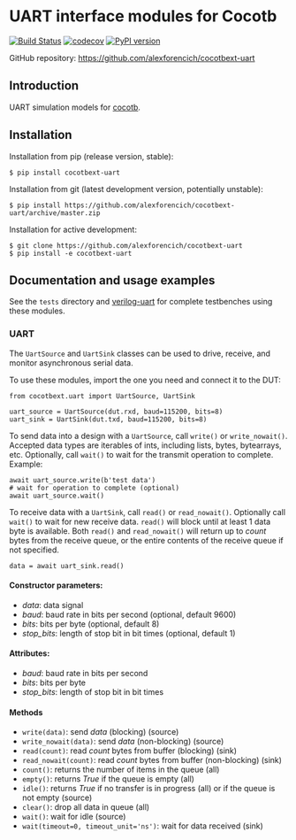 # UART interface modules for Cocotb

[![Build Status](https://github.com/alexforencich/cocotbext-uart/workflows/Regression%20Tests/badge.svg?branch=master)](https://github.com/alexforencich/cocotbext-uart/actions/)
[![codecov](https://codecov.io/gh/alexforencich/cocotbext-uart/branch/master/graph/badge.svg)](https://codecov.io/gh/alexforencich/cocotbext-uart)
[![PyPI version](https://badge.fury.io/py/cocotbext-uart.svg)](https://pypi.org/project/cocotbext-uart)

GitHub repository: https://github.com/alexforencich/cocotbext-uart

## Introduction

UART simulation models for [cocotb](https://github.com/cocotb/cocotb).

## Installation

Installation from pip (release version, stable):

    $ pip install cocotbext-uart

Installation from git (latest development version, potentially unstable):

    $ pip install https://github.com/alexforencich/cocotbext-uart/archive/master.zip

Installation for active development:

    $ git clone https://github.com/alexforencich/cocotbext-uart
    $ pip install -e cocotbext-uart

## Documentation and usage examples

See the `tests` directory and [verilog-uart](https://github.com/alexforencich/verilog-uart) for complete testbenches using these modules.

### UART

The `UartSource` and `UartSink` classes can be used to drive, receive, and monitor asynchronous serial data.

To use these modules, import the one you need and connect it to the DUT:

    from cocotbext.uart import UartSource, UartSink

    uart_source = UartSource(dut.rxd, baud=115200, bits=8)
    uart_sink = UartSink(dut.txd, baud=115200, bits=8)

To send data into a design with a `UartSource`, call `write()` or `write_nowait()`.  Accepted data types are iterables of ints, including lists, bytes, bytearrays, etc.  Optionally, call `wait()` to wait for the transmit operation to complete.  Example:

    await uart_source.write(b'test data')
    # wait for operation to complete (optional)
    await uart_source.wait()

To receive data with a `UartSink`, call `read()` or `read_nowait()`.  Optionally call `wait()` to wait for new receive data.  `read()` will block until at least 1 data byte is available.  Both `read()` and `read_nowait()` will return up to _count_ bytes from the receive queue, or the entire contents of the receive queue if not specified.

    data = await uart_sink.read()

#### Constructor parameters:

* _data_: data signal
* _baud_: baud rate in bits per second (optional, default 9600)
* _bits_: bits per byte (optional, default 8)
* _stop_bits_: length of stop bit in bit times (optional, default 1)

#### Attributes:

* _baud_: baud rate in bits per second
* _bits_: bits per byte
* _stop_bits_: length of stop bit in bit times

#### Methods

* `write(data)`: send _data_ (blocking) (source)
* `write_nowait(data)`: send _data_ (non-blocking) (source)
* `read(count)`: read _count_ bytes from buffer (blocking) (sink)
* `read_nowait(count)`: read _count_ bytes from buffer (non-blocking) (sink)
* `count()`: returns the number of items in the queue (all)
* `empty()`: returns _True_ if the queue is empty (all)
* `idle()`: returns _True_ if no transfer is in progress (all) or if the queue is not empty (source)
* `clear()`: drop all data in queue (all)
* `wait()`: wait for idle (source)
* `wait(timeout=0, timeout_unit='ns')`: wait for data received (sink)
